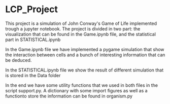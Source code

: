# LCP_Project

This project is a simulation of John Conway's Game of Life implemented trough a jupyter notebook. 
The project is divided in two part: the visualization that can be found in the Game.ipynb file, and the statistical part in STATISTICAL.ipynb


In the Game.ipynb file we have implemented a pygame simulation that show the interaction between cells and a bunch of interesting information that can be deduced.

In the STATISTICAL.ipynb file we show the result of different simulation that is stored in the Data folder

In the end we have some utility functions that we used in both files in the script support.py. A dictionary with some import figures as well as a functionto store the information can be found in organism.py
